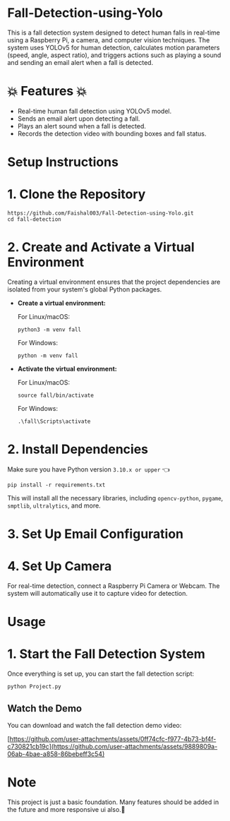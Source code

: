 # Fall-Detection-using-Yolo

This is a fall detection system designed to detect human falls in real-time using a Raspberry Pi, a camera, and computer vision techniques. The system uses YOLOv5 for human detection, calculates motion parameters (speed, angle, aspect ratio), and triggers actions such as playing a sound and sending an email alert when a fall is detected.

# 💥 Features 💥
* Real-time human fall detection using YOLOv5 model.
* Sends an email alert upon detecting a fall.
* Plays an alert sound when a fall is detected.
* Records the detection video with bounding boxes and fall status.

# Setup Instructions
# 1. Clone the Repository
```
https://github.com/Faishal003/Fall-Detection-using-Yolo.git
cd fall-detection
```
# 2. Create and Activate a Virtual Environment
Creating a virtual environment ensures that the project dependencies are isolated from your system's global Python packages.
 
 - **Create a virtual environment:**

   For Linux/macOS:
   ```
   python3 -m venv fall
   ```

   For Windows:
   ```
   python -m venv fall
   ```
- **Activate the virtual environment:**

  For Linux/macOS:
  ```
  source fall/bin/activate
  ```

  For Windows:
  ```
  .\fall\Scripts\activate
  ```

# 2. Install Dependencies
 Make sure you have Python version `3.10.x or upper` 👈<br>
```
pip install -r requirements.txt
```
This will install all the necessary libraries, including `opencv-python`, `pygame`, `smptlib`, `ultralytics`, and more.
# 3. Set Up Email Configuration
# 4. Set Up Camera
For real-time detection, connect a Raspberry Pi Camera or Webcam. The system will automatically use it to capture video for detection.

# Usage
# 1. Start the Fall Detection System
Once everything is set up, you can start the fall detection script:
```
python Project.py
```
## Watch the Demo
You can download and watch the fall detection demo video:

[https://github.com/user-attachments/assets/0ff74cfc-f977-4b73-bf4f-c730821cb19c](https://github.com/user-attachments/assets/9889809a-06ab-4bae-a858-86bebeff3c54)
# Note
This project is just a basic foundation. Many features should be added in the future and more responsive ui also.🤞
